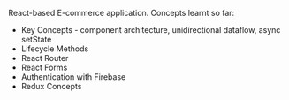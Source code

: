 React-based E-commerce application. Concepts learnt so far: 
  - Key Concepts - component architecture, unidirectional dataflow, async setState
  - Lifecycle Methods 
  - React Router
  - React Forms
  - Authentication with Firebase
  - Redux Concepts
